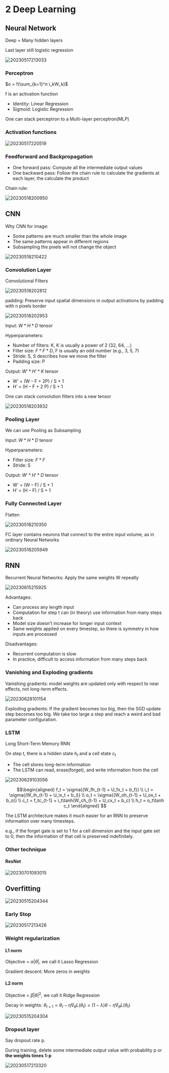 # 2 Deep Learning
## Neural Network
Deep = Many hidden layers

Last layer still logistic regression

![20230517213033](https://raw.githubusercontent.com/zxc2012/image/main/20230517213033.png)

### Perceptron

$o = f(\sum_{k=1}^n i_kW_k)$

f is an activation function
- Identity: Linear Regression
- Sigmoid: Logistic Regression

One can stack perceptron to a Multi-layer perceptron(MLP)

### Activation functions

![20230517220519](https://raw.githubusercontent.com/zxc2012/image/main/20230517220519.png)

### Feedforward and Backpropagation

- One forward pass: Compute all the intermediate output values
- One backward pass: Follow the chain rule to calculate the gradients at each layer, the calculate the product

Chain rule:

![20230518200950](https://raw.githubusercontent.com/zxc2012/image/main/20230518200950.png)

## CNN

Why CNN for image:
- Some patterns are much smaller than the whole image
- The same patterns appear in different regions
- Subsampling the pixels will not change the object

![20230518210422](https://raw.githubusercontent.com/zxc2012/image/main/20230518210422.png)

### Convolution Layer
Convolutional Filters

![20230518202812](https://raw.githubusercontent.com/zxc2012/image/main/20230518202812.png)

padding: Preserve input spatial dimensions in output activations by padding with n pixels border

![20230518202953](https://raw.githubusercontent.com/zxc2012/image/main/20230518202953.png)

Input: $W * H * D$ tensor

Hyperparameters:
- Number of filters: K, K is usually a power of 2 (32, 64, ...)
- Filter size: $F * F * D$, F is usually an odd number (e.g., 3, 5, 7)
- Stride: S, S describes how we move the filter
- Padding size: P

Output: $W’ * H’ * K$ tensor
- W’ = (W – F + 2P) / S + 1
- H’ = (H – F + 2 P) / S + 1

One can stack convolution filters into a new tensor

![20230518203932](https://raw.githubusercontent.com/zxc2012/image/main/20230518203932.png)

### Pooling Layer

We can use Pooling as Subsampling


Input: $W * H * D$ tensor

Hyperparameters: 
- Filter size: $F * F$
- Stride: S

Output: $W' * H' * D$ tensor
- W' =  (W – F) / S + 1
- H’ = (H – F) / S + 1

### Fully Connected Layer

Flatten

![20230518210350](https://raw.githubusercontent.com/zxc2012/image/main/20230518210350.png)

FC layer contains neurons that connect to the entire input volume, as in ordinary Neural Networks

![20230518205949](https://raw.githubusercontent.com/zxc2012/image/main/20230518205949.png)
## RNN

Recurrent Neural Networks: Apply the same weights W repeatly

![20230615215925](https://raw.githubusercontent.com/zxc2012/image/main/20230615215925.png)

Advantages:
- Can process any length input
- Computation for step t can (in theory) use information from
many steps back
- Model size doesn’t increase for longer input context
- Same weights applied on every timestep, so there is symmetry
in how inputs are processed

Disadvantages:
- Recurrent computation is slow
- In practice, difficult to access information from many steps
back 

### Vanishing and Exploding gradients

Vanishing gradients: model weights are updated only with respect to near effects, not long-term effects.

![20230628101154](https://raw.githubusercontent.com/zxc2012/image/main/20230628101154.png)

Exploding gradients: If the gradient becomes too big, then the SGD update step becomes too big. We take too large a step and reach a weird and bad parameter configuration.
### LSTM

Long Short-Term Memory RNN

On step t, there is a hidden state $h_t$ and a cell state $c_t$
- The cell stores long-term information
- The LSTM can read, erase(forget), and write information from the cell

![20230629103056](https://raw.githubusercontent.com/zxc2012/image/main/20230629103056.png)

$$\begin{aligned}
f_t = \sigma{(W_fh_{t-1} + U_fx_t + b_f)} \\
i_t = \sigma{(W_ih_{t-1} + U_ix_t + b_i)} \\
o_t = \sigma{(W_oh_{t-1} + U_ox_t + b_o)} \\
c_t = f_tc_{t-1} + i_t\tanh(W_ch_{t-1} + U_cx_t + b_c) \\
h_t = o_t\tanh c_t
\end{aligned}
$$

The LSTM architecture makes it much easier for an RNN to preserve information over many timesteps.

e.g., if the forget gate is set to 1 for a cell dimension and the input gate
set to 0, then the information of that cell is preserved indefinitely.
### Other technique
#### ResNet
![20230701093015](https://raw.githubusercontent.com/zxc2012/image/main/20230701093015.png)

## Overfitting

![20230515204344](https://raw.githubusercontent.com/zxc2012/image/main/20230515204344.png)

### Early Stop

![20230517213426](https://raw.githubusercontent.com/zxc2012/image/main/20230517213426.png)

### Weight regularization
#### L1 norm

Objective = $\alpha |\theta|$, we call it Lasso Regression

Gradient descent: More zeros in weights

#### L2 norm

Objective = $\beta |\theta|^2$, we call it Ridge Regression

Decay in weights: $\theta_{t+1} = \theta_{t} - \eta \nabla_{\theta} L(\theta_t)= (1-\lambda)\theta - \eta \nabla_{\theta} L(\theta_t)$

![20230515204304](https://raw.githubusercontent.com/zxc2012/image/main/20230515204304.png)

### Dropout layer

Say dropout rate p.

During training, delete some intermediate output value with probability p or **the weights times 1-p**

![20230517213320](https://raw.githubusercontent.com/zxc2012/image/main/20230517213320.png)
